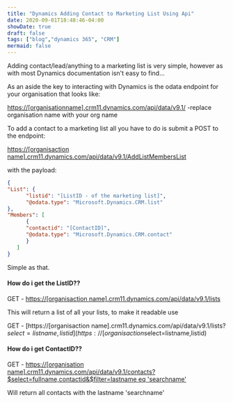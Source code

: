 ```yaml
---
title: "Dynamics Adding Contact to Marketing List Using Api"
date: 2020-09-01T18:48:46-04:00
showDate: true
draft: false
tags: ["blog","dynamics 365", "CRM"]
mermaid: false
---
```

Adding contact/lead/anything to a marketing list is very simple, however as with most Dynamics documentation isn't easy to find...

As an aside the key to interacting with Dynamics is the odata endpoint for your organisation that looks like:

[https://[organisationname].crm11.dynamics.com/api/data/v9.1/](https://[organisationname].dynamics.com/api/data/v9.1/) -replace organisation name with your org name

To add a contact to a marketing list all you have to do is submit a POST to the endpoint:

[https://[organisaction name].crm11.dynamics.com/api/data/v9.1/AddListMembersList](https://[organisaction%20name].crm11.dynamics.com/api/data/v9.1/AddListMembersList)

with the payload:

``` json
{ 
"List": { 
      "listid": "[ListID - of the marketing list]", 
      "@odata.type": "Microsoft.Dynamics.CRM.list" 
}, 
"Members": [ 
      { 
      "contactid": "[ContactID]", 
      "@odata.type": "Microsoft.Dynamics.CRM.contact" 
      } 
   ] 
}
```

Simple as that.

#### How do i get the ListID??

GET - [https://[organisaction name].crm11.dynamics.com/api/data/v9.1/lists](https://[organisaction%20name].crm11.dynamics.com/api/data/v9.0/lists)

This will return a list of all your lists, to make it readable use

GET - [https://[organisaction name].crm11.dynamics.com/api/data/v9.1/lists?$select=listname,listid](https://[organisaction%20name].crm11.dynamics.com/api/data/v9.0/lists?$select=listname,listid)

#### How do i get ContactID??

GET - [https://[organisation name].crm11.dynamics.com/api/data/v9.1/contacts?$select=fullname,contactid&$filter=lastname eq 'searchname'](https://[organisation%20name].crm11.dynamics.com/api/data/v9.1/contacts?$select=fullname,contactid&$filter=lastname%20eq%20%27searchname%27)

Will return all contacts with the lastname 'searchname'
